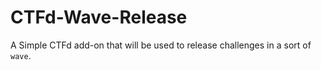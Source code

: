# CTFd-Wave-Release
A Simple CTFd add-on that will be used to release challenges in a sort of `wave`.
